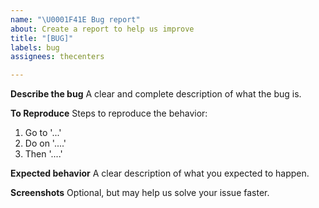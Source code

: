 ```yaml
---
name: "\U0001F41E Bug report"
about: Create a report to help us improve
title: "[BUG]"
labels: bug
assignees: thecenters

---
```


**Describe the bug**
A clear and complete description of what the bug is.

**To Reproduce**
Steps to reproduce the behavior:
1. Go to '...'
2. Do on '....'
3. Then '....'

**Expected behavior**
A clear description of what you expected to happen.

**Screenshots**
Optional, but may help us solve your issue faster.
